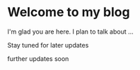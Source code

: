 # Welcome to my blog

I'm glad you are here. I plan to talk about ...

Stay tuned for later updates

further updates soon
